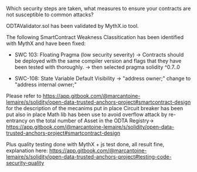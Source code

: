 Which security steps are taken, what measures to ensure your contracts are not susceptible to common attacks?

ODTAValidator.sol has been validated by MythX.io tool.

The following SmartContract Weakness Classitication has been identified with MythX and have been fixed:

- SWC 103: Floating Pragma (low security severity)
  -> Contracts should be deployed with the same compiler version and flags that they have been tested with thoroughly.
  -> then selected pragma solidity ^0.7..0

- SWC-108: State Variable Default Visibility
    -> "address owner;" change to "address internal owner;"


Please refer to https://app.gitbook.com/@marcantoine-lemaire/s/solidity/open-data-trusted-anchors-project#smartcontract-design for the description of the mecanims put in place
Circuit breaker has been put also in place
Math lib has been use to avoid overflow attack by re-entrancy on the total number of Asset in the ODTA Registry-> https://app.gitbook.com/@marcantoine-lemaire/s/solidity/open-data-trusted-anchors-project#smartcontract-design

Plus quality testing done with MythX + js test done, all result fine, explanation here: https://app.gitbook.com/@marcantoine-lemaire/s/solidity/open-data-trusted-anchors-project#testing-code-security-quality

